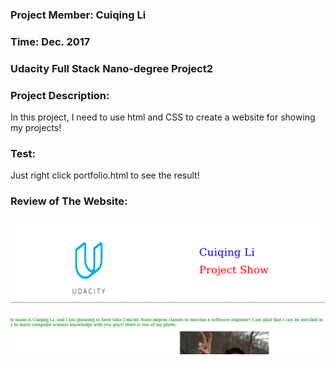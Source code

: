### Project Member: Cuiqing Li
### Time: Dec. 2017
### Udacity Full Stack Nano-degree Project2

### Project Description:
In this project, I need to use html and CSS to create a website for showing my projects!

### Test:
Just right click portfolio.html to see the result! 

### Review of The Website:
![png](review.PNG)

